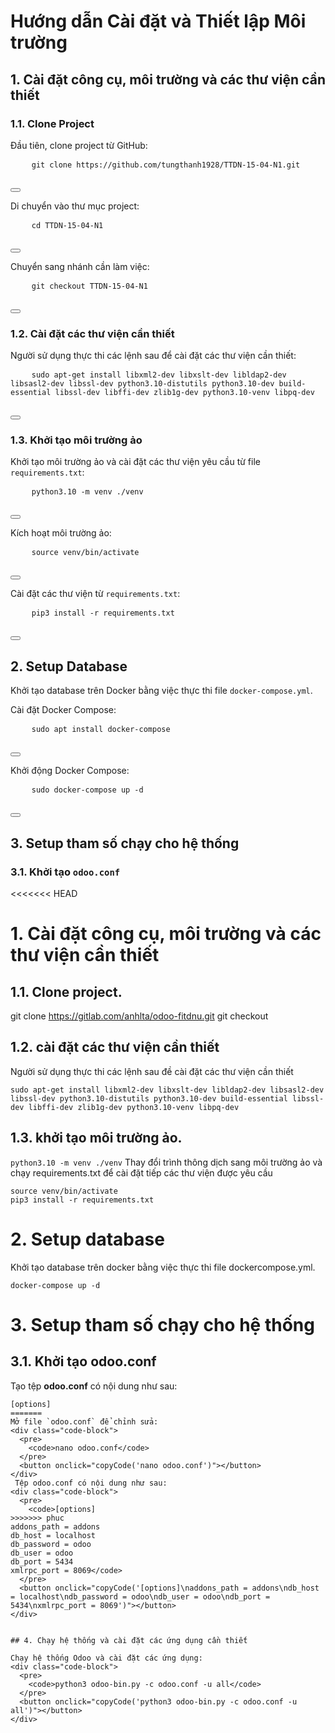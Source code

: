 # Hướng dẫn Cài đặt và Thiết lập Môi trường

## 1. Cài đặt công cụ, môi trường và các thư viện cần thiết

### 1.1. Clone Project
Đầu tiên, clone project từ GitHub:
<div class="code-block">
  <pre>
    <code>git clone https://github.com/tungthanh1928/TTDN-15-04-N1.git</code>
  </pre>
  <button onclick="copyCode('git clone https://github.com/tungthanh1928/TTDN-15-04-N1.git')"></button>
</div>

Di chuyển vào thư mục project:
<div class="code-block">
  <pre>
    <code>cd TTDN-15-04-N1</code>
  </pre>
  <button onclick="copyCode('cd TTDN-15-04-N1')"></button>
</div>

Chuyển sang nhánh cần làm việc:
<div class="code-block">
  <pre>
    <code>git checkout TTDN-15-04-N1</code>
  </pre>
  <button onclick="copyCode('git checkout TTDN-15-04-N1')"></button>
</div>

### 1.2. Cài đặt các thư viện cần thiết
Người sử dụng thực thi các lệnh sau để cài đặt các thư viện cần thiết:
<div class="code-block">
  <pre>
    <code>sudo apt-get install libxml2-dev libxslt-dev libldap2-dev libsasl2-dev libssl-dev python3.10-distutils python3.10-dev build-essential libssl-dev libffi-dev zlib1g-dev python3.10-venv libpq-dev</code>
  </pre>
  <button onclick="copyCode('sudo apt-get install libxml2-dev libxslt-dev libldap2-dev libsasl2-dev libssl-dev python3.10-distutils python3.10-dev build-essential libssl-dev libffi-dev zlib1g-dev python3.10-venv libpq-dev')"></button>
</div>

### 1.3. Khởi tạo môi trường ảo
Khởi tạo môi trường ảo và cài đặt các thư viện yêu cầu từ file `requirements.txt`:
<div class="code-block">
  <pre>
    <code>python3.10 -m venv ./venv</code>
  </pre>
  <button onclick="copyCode('python3.10 -m venv ./venv')"></button>
</div>

Kích hoạt môi trường ảo:
<div class="code-block">
  <pre>
    <code>source venv/bin/activate</code>
  </pre>
  <button onclick="copyCode('source venv/bin/activate')"></button>
</div>

Cài đặt các thư viện từ `requirements.txt`:
<div class="code-block">
  <pre>
    <code>pip3 install -r requirements.txt</code>
  </pre>
  <button onclick="copyCode('pip3 install -r requirements.txt')"></button>
</div>

## 2. Setup Database
Khởi tạo database trên Docker bằng việc thực thi file `docker-compose.yml`.

Cài đặt Docker Compose:
<div class="code-block">
  <pre>
    <code>sudo apt install docker-compose</code>
  </pre>
  <button onclick="copyCode('sudo apt install docker-compose')"></button>
</div>

Khởi động Docker Compose:
<div class="code-block">
  <pre>
    <code>sudo docker-compose up -d</code>
  </pre>
  <button onclick="copyCode('sudo docker-compose up -d')"></button>
</div>

## 3. Setup tham số chạy cho hệ thống

### 3.1. Khởi tạo `odoo.conf`


<<<<<<< HEAD


# 1. Cài đặt công cụ, môi trường và các thư viện cần thiết

## 1.1. Clone project.
git clone https://gitlab.com/anhlta/odoo-fitdnu.git
git checkout 

## 1.2. cài đặt các thư viện cần thiết

Người sử dụng thực thi các lệnh sau đề cài đặt các thư viện cần thiết

```
sudo apt-get install libxml2-dev libxslt-dev libldap2-dev libsasl2-dev libssl-dev python3.10-distutils python3.10-dev build-essential libssl-dev libffi-dev zlib1g-dev python3.10-venv libpq-dev
```
## 1.3. khởi tạo môi trường ảo.

`python3.10 -m venv ./venv`
Thay đổi trình thông dịch sang môi trường ảo và chạy requirements.txt để cài đặt tiếp các thư viện được yêu cầu

```
source venv/bin/activate
pip3 install -r requirements.txt
```

# 2. Setup database

Khởi tạo database trên docker bằng việc thực thi file dockercompose.yml.

`docker-compose up -d`

# 3. Setup tham số chạy cho hệ thống

## 3.1. Khởi tạo odoo.conf

Tạo tệp **odoo.conf** có nội dung như sau:

```
[options]
=======
Mở file `odoo.conf` để chỉnh sửa:
<div class="code-block">
  <pre>
    <code>nano odoo.conf</code>
  </pre>
  <button onclick="copyCode('nano odoo.conf')"></button>
</div>
 Tệp odoo.conf có nội dung như sau:
<div class="code-block">
  <pre>
    <code>[options]
>>>>>>> phuc
addons_path = addons
db_host = localhost
db_password = odoo
db_user = odoo
db_port = 5434
xmlrpc_port = 8069</code>
  </pre>
  <button onclick="copyCode('[options]\naddons_path = addons\ndb_host = localhost\ndb_password = odoo\ndb_user = odoo\ndb_port = 5434\nxmlrpc_port = 8069')"></button>
</div>


## 4. Chạy hệ thống và cài đặt các ứng dụng cần thiết

Chạy hệ thống Odoo và cài đặt các ứng dụng:
<div class="code-block">
  <pre>
    <code>python3 odoo-bin.py -c odoo.conf -u all</code>
  </pre>
  <button onclick="copyCode('python3 odoo-bin.py -c odoo.conf -u all')"></button>
</div>
